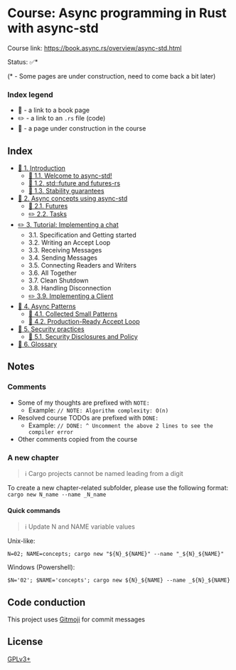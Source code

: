 # Course: Async programming in Rust with async-std

Course link: https://book.async.rs/overview/async-std.html

Status: ✅*

(* - Some pages are under construction, need to come back a bit later)

### Index legend

- 📝 - a link to a book page
- ✏️ - a link to an `.rs` file (code)
- 👷 - a page under construction in the course

## Index

- [📝 1. Introduction](https://book.async.rs/introduction.html)
  - [📝 1.1. Welcome to async-std!](https://book.async.rs/overview/async-std.html)
  - [📝 1.2. std::future and futures-rs](https://book.async.rs/overview/std-and-library-futures.html)
  - [📝 1.3. Stability guarantees](https://book.async.rs/overview/stability-guarantees.html)
- [📝 2. Async concepts using async-std](https://book.async.rs/concepts.html)
  - [📝 2.1. Futures](https://book.async.rs/concepts/futures.html)
  - [✏️ 2.2. Tasks](02_concepts/src/main.rs)
- [✏️ 3. Tutorial: Implementing a chat](03_chat/src/main.rs)
  - 3.1. Specification and Getting started
  - 3.2. Writing an Accept Loop
  - 3.3. Receiving Messages
  - 3.4. Sending Messages
  - 3.5. Connecting Readers and Writers
  - 3.6. All Together
  - 3.7. Clean Shutdown
  - 3.8. Handling Disconnection
  - [✏️ 3.9. Implementing a Client](03_chat_client/src/main.rs)
- [📝 4. Async Patterns](https://book.async.rs/patterns.html)
  - [📝 4.1. Collected Small Patterns](https://book.async.rs/patterns/small-patterns.html)
  - [📝 4.2. Production-Ready Accept Loop](https://book.async.rs/patterns/accept-loop.html)
- [📝 5. Security practices](https://book.async.rs/security/index.html)
  - [📝 5.1. Security Disclosures and Policy](https://book.async.rs/security/policy.html)
- [📝 6. Glossary](https://book.async.rs/security/index.html)

## Notes

### Comments

- Some of my thoughts are prefixed with `NOTE:`
  - Example: `// NOTE: Algorithm complexity: O(n)`
- Resolved course TODOs are prefixed with `DONE:`
  - Example: `// DONE: ^ Uncomment the above 2 lines to see the compiler error`
- Other comments copied from the course
                                        
### A new chapter

> ℹ️ Cargo projects cannot be named leading from a digit

To create a new chapter-related subfolder, please use the following format: `cargo new N_name --name _N_name` 

#### Quick commands

> ℹ️ Update N and NAME variable values

Unix-like:
```shell
N=02; NAME=concepts; cargo new "${N}_${NAME}" --name "_${N}_${NAME}"
```

Windows (Powershell):
```shell
$N='02'; $NAME='concepts'; cargo new ${N}_${NAME} --name _${N}_${NAME}
```

## Code conduction

This project uses [Gitmoji](https://gitmoji.carloscuesta.me) for commit messages

## License

[GPLv3+](LICENSE)
